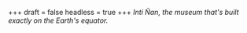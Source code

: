 
+++
draft = false
headless = true
+++
_Inti Ñan, the museum that's built exactly on the Earth's equator._
